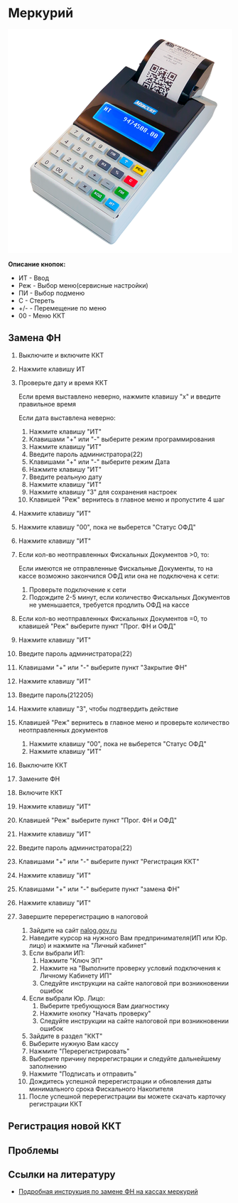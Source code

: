 # Меркурий
![Меркурий115Ф](https://github.com/Barsuchek/Maintenance-Center-Engineer/blob/main/Photo/KKT/Меркурий115Ф.png)

**Описание кнопок:**
* ИТ - Ввод
* Реж - Выбор меню(сервисные настройки)
* ПИ - Выбор подменю
* С - Стереть
* +/- - Перемещение по меню
* 00 - Меню ККТ

## Замена ФН
1. Выключите и включите ККТ
2. Нажмите клавишу ИТ
3. Проверьте дату и время ККТ
	
	Если время выставлено неверно, нажмите клавишу "х" и введите правильное время
	
	Если дата выставлена неверно:
	1. Нажмите клавишу "ИТ"
	2. Клавишами "+" или "-" выберите режим программирования
	3. Нажмите клавишу "ИТ"
	4. Введите пароль администратора(22)
	5. Клавишами "+" или "-" выберите режим Дата
	6. Нажмите клавишу "ИТ"
	7. Введите реальную дату
	8. Нажмите клавишу "ИТ"
	9. Нажмите клавишу "3" для сохранения настроек
	10. Клавишей "Реж" вернитесь в главное меню и пропустите 4 шаг

4. Нажмите клавишу "ИТ"
5. Нажмите клавишу "00", пока не выберется "Статус ОФД"
6. Нажмите клавишу "ИТ"
7. Если кол-во неотправленных Фискальных Документов >0, то:
	
	Если имеются не отправленные Фискальные Документы, то на кассе возможно закончился ОФД или она не подключена к сети:
	1. Проверьте подключение к сети
	2. Подождите 2-5 минут, если количество Фискальных Документов не уменьшается, требуется продлить ОФД на кассе
8. Если кол-во неотправленных Фискальных Документов =0, то клавишей "Реж" выберите пункт "Прог. ФН и ОФД"
9. Нажмите клавишу "ИТ"
10. Введите пароль администратора(22)
11. Клавишами "+" или "-" выберите пункт "Закрытие ФН"
12. Нажмите клавишу "ИТ"
13. Введите пароль(212205)
14. Нажмите клавишу "3", чтобы подтвердить действие
15. Клавишей "Реж" вернитесь в главное меню и проверьте количество неотправленных документов
	
	1. Нажмите клавишу "00", пока не выберется "Статус ОФД"
	2. Нажмите клавишу "ИТ"
16. Выключите ККТ
17. Замените ФН
18. Включите ККТ
19. Нажмите клавишу "ИТ"
20. Клавишей "Реж" выберите пункт "Прог. ФН и ОФД"
21. Нажмите клавишу "ИТ"
22. Введите пароль администратора(22)
23. Клавишами "+" или "-" выберите пункт "Регистрация ККТ"
24. Нажмите клавишу "ИТ"
25. Клавишами "+" или "-" выберите пункт "замена ФН"
26. Нажмите клавишу "ИТ"
27. Завершите перерегистрацию в налоговой
	1. Зайдите на сайт [nalog.gov.ru](https://www.nalog.gov.ru)
	2. Наведите курсор на нужного Вам предпринимателя(ИП или Юр. лицо) и нажмите на "Личный кабинет"
	3. Если выбрали ИП:
		1. Нажмите "Ключ ЭП"
		2. Нажмите на "Выполните проверку условий подключения к Личному Кабинету ИП"
		3. Следуйте инструкции на сайте налоговой при возникновении ошибок
	4. Если выбрали Юр. Лицо:
		1. Выберите требующуюся Вам диагностику
		2. Нажмите кнопку "Начать проверку"
		3. Следуйте инструкции на сайте налоговой при возникновении ошибок
	5. Зайдите в раздел "ККТ"
	6. Выберите нужную Вам кассу
	7. Нажмите "Перерегистрировать"
	8. Выберите причину перерегистрации и следуйте дальнейшему заполнению
	9. Нажмите "Подписать и отправить"
	10. Дождитесь успешной перерегистрации и обновления даты минимального срока Фискального Накопителя
	11. После успешной перерегистрации вы можете скачать карточку регистрации ККТ

## Регистрация новой ККТ


## Проблемы


## Ссылки на литературу
* [Подробная инструкция по замене ФН на кассах меркурий](https://tensor.ru/cto/zamena_fn_merkuriy)